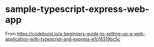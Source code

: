 # sample-typescript-express-web-app

From https://codeburst.io/a-beginners-guide-to-setting-up-a-web-application-with-typescript-and-express-e1cf8319bc5c

